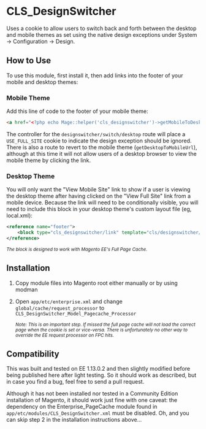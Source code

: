 # CLS_DesignSwitcher

Uses a cookie to allow users to switch back and forth between the desktop and mobile themes as set using the native design exceptions under System -> Configuration -> Design.

## How to Use

To use this module, first install it, then add links into the footer of your mobile and desktop themes:

### Mobile Theme

Add this line of code to the footer of your mobile theme:

```html
<a href="<?php echo Mage::helper('cls_designswitcher')->getMobileToDesktopUrl() ?>">View Full Site</a>
```

The controller for the `designswitcher/switch/desktop` route will place a `USE_FULL_SITE` cookie to indicate the design exception should be ignored. There is also a route to revert to the mobile theme (`getDesktopToMobileUrl`), although at this time it will not allow users of a desktop browser to view the mobile theme by clicking the link.

### Desktop Theme

You will only want the "View Mobile Site" link to show if a user is viewing the desktop theme after having clicked on the "View Full Site" link from a mobile device. Because the link will need to be conditionally visible, you will need to include this block in your desktop theme's custom layout file (eg, local.xml):

```xml
<reference name="footer">
    <block type="cls_designswitcher/link" template="cls/designswitcher/link.phtml" name="designswitcher.link"/>
</reference>
````

*<small>The block is designed to work with Magento EE's Full Page Cache.</small>*

## Installation
1. Copy module files into Magento root either manually or by using modman

2. Open `app/etc/enterprise.xml` and change `global/cache/request_processor` to `CLS_DesignSwitcher_Model_Pagecache_Processor`

    *<small>Note: This is an important step. If missed the full page cache will not load the correct page when the cookie is set or vice-versa. There is unfortunately no other way to override the EE request processor on FPC hits.</small>*

## Compatibility
This was built and tested on EE 1.13.0.2 and then slightly modified before being published here after light testing. So it should work as described, but in case you find a bug, feel free to send a pull request.

Although it has not been installed nor tested in a Community Edition installation of Magento, it should work just fine with one caveat: the dependency on the Enterprise_PageCache module found in `app/etc/modules/CLS_DesignSwitcher.xml` must be disabled. Oh, and you can skip step 2 in the installation instructions above...
